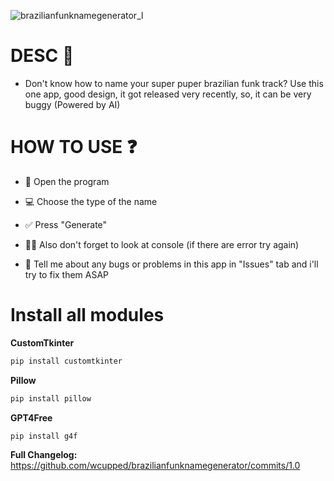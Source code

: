 ![brazilianfunknamegenerator_l](https://github.com/wcupped/brazilianfunknamegenerator/assets/134646828/af2c6907-2536-4364-b45a-2862e84a685e)

# DESC 📖
- Don't know how to name your super puper brazilian funk track? Use this one app, good design, it got released very recently, so, it can be very buggy (Powered by AI)

# HOW TO USE ❓
- 📂 Open the program

- 💻 Choose the type of the name

- ✅ Press "Generate"

- 🐱‍💻 Also don't forget to look at console (if there are error try again)

- 🦾 Tell me about any bugs or problems in this app in "Issues" tab and i'll try to fix them ASAP

# Install all modules

**CustomTkinter**
```sh
pip install customtkinter
```

**Pillow**
```sh
pip install pillow
```

**GPT4Free**
```sh
pip install g4f
```

**Full Changelog:** https://github.com/wcupped/brazilianfunknamegenerator/commits/1.0
